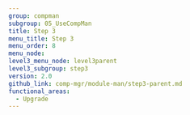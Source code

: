 ```yaml
---
group: compman
subgroup: 05_UseCompMan
title: Step 3
menu_title: Step 3
menu_order: 8
menu_node:
level3_menu_node: level3parent
level3_subgroup: step3
version: 2.0
github_link: comp-mgr/module-man/step3-parent.md
functional_areas:
  - Upgrade
---
```

